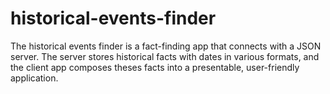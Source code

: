 # historical-events-finder

The historical events finder is a fact-finding app that connects with a JSON server.  The server stores historical facts with dates in various formats, and the client app composes theses facts into a presentable, user-friendly application.

